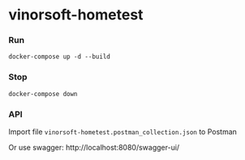 # vinorsoft-hometest

### Run

```
docker-compose up -d --build
```

### Stop

```
docker-compose down
```

### API

Import file `vinorsoft-hometest.postman_collection.json` to Postman

Or use swagger: http://localhost:8080/swagger-ui/

